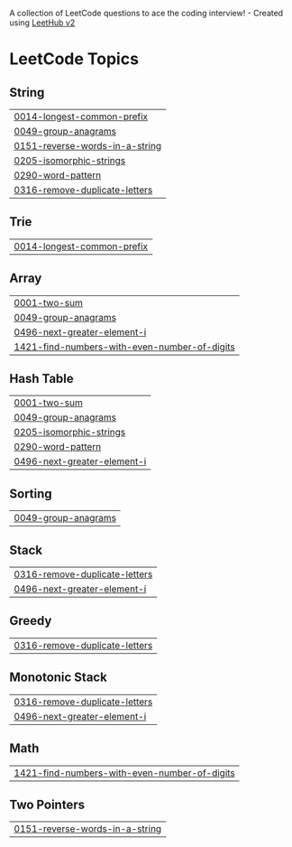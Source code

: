 A collection of LeetCode questions to ace the coding interview! - Created using [LeetHub v2](https://github.com/arunbhardwaj/LeetHub-2.0)
<!---LeetCode Topics Start-->
# LeetCode Topics
## String
|  |
| ------- |
| [0014-longest-common-prefix](https://github.com/Deepika-1811/LeetCode/tree/master/0014-longest-common-prefix) |
| [0049-group-anagrams](https://github.com/Deepika-1811/LeetCode/tree/master/0049-group-anagrams) |
| [0151-reverse-words-in-a-string](https://github.com/Deepika-1811/LeetCode/tree/master/0151-reverse-words-in-a-string) |
| [0205-isomorphic-strings](https://github.com/Deepika-1811/LeetCode/tree/master/0205-isomorphic-strings) |
| [0290-word-pattern](https://github.com/Deepika-1811/LeetCode/tree/master/0290-word-pattern) |
| [0316-remove-duplicate-letters](https://github.com/Deepika-1811/LeetCode/tree/master/0316-remove-duplicate-letters) |
## Trie
|  |
| ------- |
| [0014-longest-common-prefix](https://github.com/Deepika-1811/LeetCode/tree/master/0014-longest-common-prefix) |
## Array
|  |
| ------- |
| [0001-two-sum](https://github.com/Deepika-1811/LeetCode/tree/master/0001-two-sum) |
| [0049-group-anagrams](https://github.com/Deepika-1811/LeetCode/tree/master/0049-group-anagrams) |
| [0496-next-greater-element-i](https://github.com/Deepika-1811/LeetCode/tree/master/0496-next-greater-element-i) |
| [1421-find-numbers-with-even-number-of-digits](https://github.com/Deepika-1811/LeetCode/tree/master/1421-find-numbers-with-even-number-of-digits) |
## Hash Table
|  |
| ------- |
| [0001-two-sum](https://github.com/Deepika-1811/LeetCode/tree/master/0001-two-sum) |
| [0049-group-anagrams](https://github.com/Deepika-1811/LeetCode/tree/master/0049-group-anagrams) |
| [0205-isomorphic-strings](https://github.com/Deepika-1811/LeetCode/tree/master/0205-isomorphic-strings) |
| [0290-word-pattern](https://github.com/Deepika-1811/LeetCode/tree/master/0290-word-pattern) |
| [0496-next-greater-element-i](https://github.com/Deepika-1811/LeetCode/tree/master/0496-next-greater-element-i) |
## Sorting
|  |
| ------- |
| [0049-group-anagrams](https://github.com/Deepika-1811/LeetCode/tree/master/0049-group-anagrams) |
## Stack
|  |
| ------- |
| [0316-remove-duplicate-letters](https://github.com/Deepika-1811/LeetCode/tree/master/0316-remove-duplicate-letters) |
| [0496-next-greater-element-i](https://github.com/Deepika-1811/LeetCode/tree/master/0496-next-greater-element-i) |
## Greedy
|  |
| ------- |
| [0316-remove-duplicate-letters](https://github.com/Deepika-1811/LeetCode/tree/master/0316-remove-duplicate-letters) |
## Monotonic Stack
|  |
| ------- |
| [0316-remove-duplicate-letters](https://github.com/Deepika-1811/LeetCode/tree/master/0316-remove-duplicate-letters) |
| [0496-next-greater-element-i](https://github.com/Deepika-1811/LeetCode/tree/master/0496-next-greater-element-i) |
## Math
|  |
| ------- |
| [1421-find-numbers-with-even-number-of-digits](https://github.com/Deepika-1811/LeetCode/tree/master/1421-find-numbers-with-even-number-of-digits) |
## Two Pointers
|  |
| ------- |
| [0151-reverse-words-in-a-string](https://github.com/Deepika-1811/LeetCode/tree/master/0151-reverse-words-in-a-string) |
<!---LeetCode Topics End-->